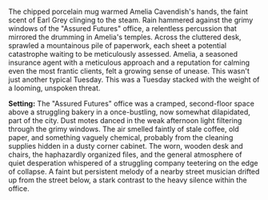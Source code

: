 The chipped porcelain mug warmed Amelia Cavendish's hands, the faint scent of Earl Grey clinging to the steam.  Rain hammered against the grimy windows of the "Assured Futures" office, a relentless percussion that mirrored the drumming in Amelia's temples.  Across the cluttered desk, sprawled a mountainous pile of paperwork, each sheet a potential catastrophe waiting to be meticulously assessed.  Amelia, a seasoned insurance agent with a meticulous approach and a reputation for calming even the most frantic clients, felt a growing sense of unease. This wasn't just another typical Tuesday. This was a Tuesday stacked with the weight of a looming, unspoken threat.


**Setting:** The "Assured Futures" office was a cramped, second-floor space above a struggling bakery in a once-bustling, now somewhat dilapidated, part of the city.  Dust motes danced in the weak afternoon light filtering through the grimy windows.  The air smelled faintly of stale coffee, old paper, and something vaguely chemical, probably from the cleaning supplies hidden in a dusty corner cabinet.   The worn, wooden desk and chairs, the haphazardly organized files, and the general atmosphere of quiet desperation whispered of a struggling company teetering on the edge of collapse.  A faint but persistent melody of a nearby street musician drifted up from the street below, a stark contrast to the heavy silence within the office.
